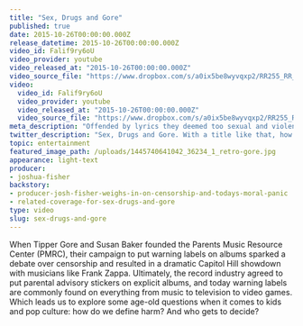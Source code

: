 ```yaml
---
title: "Sex, Drugs and Gore"
published: true
date: 2015-10-26T00:00:00.000Z
release_datetime: 2015-10-26T00:00:00.000Z
video_id: Falif9ry6oU
video_provider: youtube
video_released_at: "2015-10-26T00:00:00.000Z"
video_source_file: "https://www.dropbox.com/s/a0ix5be8wyvqxp2/RR255_RR_MASTER_10_27_2015_SEX_DRUGS_GORE_STANDARDS_CORRECTION-H264_1080p.mov?dl=0"
video:
  video_id: Falif9ry6oU
  video_provider: youtube
  video_released_at: "2015-10-26T00:00:00.000Z"
  video_source_file: "https://www.dropbox.com/s/a0ix5be8wyvqxp2/RR255_RR_MASTER_10_27_2015_SEX_DRUGS_GORE_STANDARDS_CORRECTION-H264_1080p.mov?dl=0"
meta_description: "Offended by lyrics they deemed too sexual and violent, Tipper Gore and Susan Baker campaigned to put warning labels on albums in 1985. Years later, warning labels have ended up in some unexpected places. "
twitter_description: "Sex, Drugs and Gore. With a title like that, how could you not want to watch? #warninglabels #music "
topic: entertainment
featured_image_path: /uploads/1445740641042_36234_1_retro-gore.jpg
appearance: light-text
producer:
- joshua-fisher
backstory:
- producer-josh-fisher-weighs-in-on-censorship-and-todays-moral-panic
- related-coverage-for-sex-drugs-and-gore
type: video
slug: sex-drugs-and-gore
---
```


When Tipper Gore and Susan Baker founded the Parents Music Resource Center (PMRC), their campaign to put warning labels on albums sparked a debate over censorship and resulted in a dramatic Capitol Hill showdown with musicians like Frank Zappa. Ultimately, the record industry agreed to put parental advisory stickers on explicit albums, and today warning labels are commonly found on everything from music to television to video games. Which leads us to explore some age-old questions when it comes to kids and pop culture: how do we define harm? And who gets to decide?

